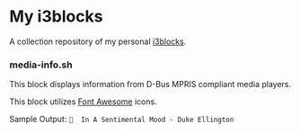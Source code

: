 # My i3blocks

A collection repository of my personal [i3blocks](https://github.com/vivien/i3blocks).

### media-info.sh

This block displays information from D-Bus MPRIS compliant media players.

This block utilizes [Font Awesome](http://fontawesome.io/) icons.

Sample Output: `  In A Sentimental Mood - Duke Ellington`
